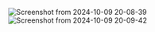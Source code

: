![Screenshot from 2024-10-09 20-08-39](https://github.com/user-attachments/assets/42847938-7894-4143-b44f-e3157951bfb8)
![Screenshot from 2024-10-09 20-09-42](https://github.com/user-attachments/assets/364ccf5d-29d9-47a1-8578-c11d93ba7b5f)
